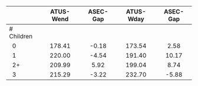 
|                      |    ATUS-Wend |     ASEC-Gap |    ATUS-Wday |     ASEC-Gap |
| -------------------- | :----------: | :----------: | :----------: | :----------: |
| # Children           |              |              |              |              |
| &nbsp;&nbsp;0        |       178.41 |        -0.18 |       173.54 |         2.58 |
| &nbsp;&nbsp;1        |       220.00 |        -4.54 |       191.40 |        10.17 |
| &nbsp;&nbsp;2+       |       209.99 |         5.92 |       199.04 |         8.74 |
| &nbsp;&nbsp;3        |       215.29 |        -3.22 |       232.70 |        -5.88 |

